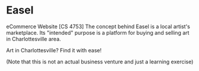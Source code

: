 # Easel
eCommerce Website [CS 4753]
The concept behind Easel is a local artist's marketplace. Its "intended" purpose is a platform for buying and selling art in Charlottesville area.

Art in Charlottesville? Find it with ease!

(Note that this is not an actual business venture and just a learning exercise)
